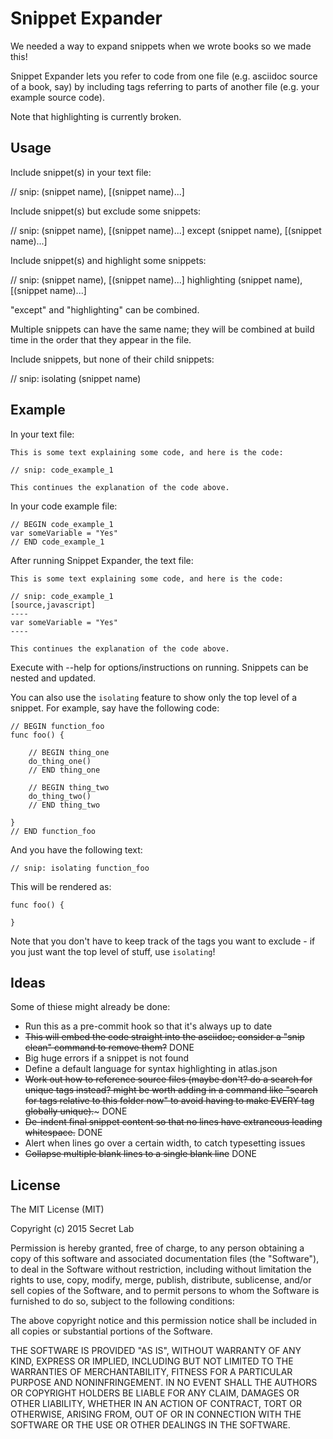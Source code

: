 # Snippet Expander

We needed a way to expand snippets when we wrote books so we made this!

Snippet Expander lets you refer to code from one file (e.g. asciidoc source of a book, say) by including tags referring to parts of another file (e.g. your example source code).

Note that highlighting is currently broken. 

## Usage

Include snippet(s) in your text file:

// snip: (snippet name), [(snippet name)...]

Include snippet(s) but exclude some snippets:

// snip: (snippet name), [(snippet name)...] except (snippet name), [(snippet name)...]

Include snippet(s) and highlight some snippets:

// snip: (snippet name), [(snippet name)...] highlighting (snippet name), [(snippet name)...]

"except" and "highlighting" can be combined.

Multiple snippets can have the same name; they will be combined at build time in the order that they appear in the file.

Include snippets, but none of their child snippets:

// snip: isolating (snippet name)

## Example

In your text file:
````
This is some text explaining some code, and here is the code:

// snip: code_example_1

This continues the explanation of the code above.
````

In your code example file:
````
// BEGIN code_example_1
var someVariable = "Yes"
// END code_example_1
````
After running Snippet Expander, the text file:

````
This is some text explaining some code, and here is the code:

// snip: code_example_1
[source,javascript]
----
var someVariable = "Yes"
----

This continues the explanation of the code above.
````
Execute with --help for options/instructions on running. Snippets can be nested and updated.

You can also use the `isolating` feature to show only the top level of a snippet. For example, say have the following code:

````
// BEGIN function_foo
func foo() {
	
	// BEGIN thing_one
	do_thing_one()
	// END thing_one	
	
	// BEGIN thing_two
	do_thing_two()
	// END thing_two
	
}
// END function_foo
````

And you have the following text:

````
// snip: isolating function_foo
````

This will be rendered as:

````
func foo() {
	
}
````

Note that you don't have to keep track of the tags you want to exclude - if you just want the top level of stuff, use `isolating`!

## Ideas

Some of thiese might already be done:

* Run this as a pre-commit hook so that it's always up to date
* ~~This will embed the code straight into the asciidoc; consider a "snip clean" command to remove them?~~ DONE
* Big huge errors if a snippet is not found
* Define a default language for syntax highlighting in atlas.json
* ~~Work out how to reference source files (maybe don't? do a search for unique tags instead? might be worth adding in a command like "search for tags relative to this folder now" to avoid having to make EVERY tag globally unique).~~~ DONE
* ~~De-indent final snippet content so that no lines have extraneous leading whitespace.~~ DONE
* Alert when lines go over a certain width, to catch typesetting issues
* ~~Collapse multiple blank lines to a single blank line~~ DONE

## License

The MIT License (MIT)

Copyright (c) 2015 Secret Lab

Permission is hereby granted, free of charge, to any person obtaining a copy
of this software and associated documentation files (the "Software"), to deal
in the Software without restriction, including without limitation the rights
to use, copy, modify, merge, publish, distribute, sublicense, and/or sell
copies of the Software, and to permit persons to whom the Software is
furnished to do so, subject to the following conditions:

The above copyright notice and this permission notice shall be included in all
copies or substantial portions of the Software.

THE SOFTWARE IS PROVIDED "AS IS", WITHOUT WARRANTY OF ANY KIND, EXPRESS OR
IMPLIED, INCLUDING BUT NOT LIMITED TO THE WARRANTIES OF MERCHANTABILITY,
FITNESS FOR A PARTICULAR PURPOSE AND NONINFRINGEMENT. IN NO EVENT SHALL THE
AUTHORS OR COPYRIGHT HOLDERS BE LIABLE FOR ANY CLAIM, DAMAGES OR OTHER
LIABILITY, WHETHER IN AN ACTION OF CONTRACT, TORT OR OTHERWISE, ARISING FROM,
OUT OF OR IN CONNECTION WITH THE SOFTWARE OR THE USE OR OTHER DEALINGS IN THE
SOFTWARE.

